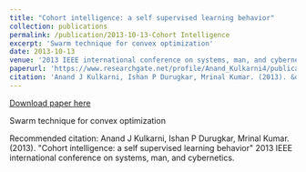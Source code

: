 ```yaml
---
title: "Cohort intelligence: a self supervised learning behavior"
collection: publications
permalink: /publication/2013-10-13-Cohort Intelligence
excerpt: 'Swarm technique for convex optimization'
date: 2013-10-13
venue: '2013 IEEE international conference on systems, man, and cybernetics'
paperurl: 'https://www.researchgate.net/profile/Anand_Kulkarni4/publication/262285087_Cohort_Intelligence_A_Self_Supervised_Learning_Behavior/links/00b49538dd90cb260e000000.pdf'
citation: 'Anand J Kulkarni, Ishan P Durugkar, Mrinal Kumar. (2013). &quot;Cohort intelligence: a self supervised learning behavior&quot; 2013 IEEE international conference on systems, man, and cybernetics.'
---
```


<a href='https://www.researchgate.net/profile/Anand_Kulkarni4/publication/262285087_Cohort_Intelligence_A_Self_Supervised_Learning_Behavior/links/00b49538dd90cb260e000000.pdf'>Download paper here</a>

Swarm technique for convex optimization

Recommended citation: Anand J Kulkarni, Ishan P Durugkar, Mrinal Kumar. (2013). "Cohort intelligence: a self supervised learning behavior" 2013 IEEE international conference on systems, man, and cybernetics.